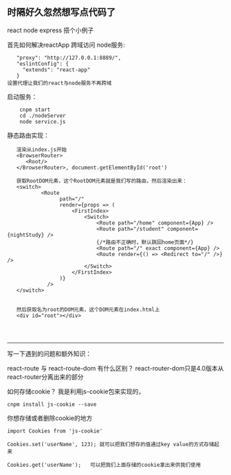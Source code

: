 ## 时隔好久忽然想写点代码了

react node express 搭个小例子



首先如何解决reactApp 跨域访问 node服务:

```  
   "proxy": "http://127.0.0.1:8889/",
   "eslintConfig": {
     "extends": "react-app"
   }
设置代理让我们的react与node服务不再跨域
```
启动服务：
```
    cnpm start
    cd ./nodeServer 
    node service.js
```

静态路由实现：
```$xslt
   渲染从index.js开始    
   <BrowserRouter>
      <Root/>
   </BrowserRouter>, document.getElementById('root')
   
   获取RootDOM元素，这个RootDOM元素就是我们写的路由，然后渲染出来：
   <switch>
           <Route
                 path="/"
                 render={props => (
                     <FirstIndex>
                         <Switch>
                             <Route path="/home" component={App} />
                             <Route path="/student" component={nightStudy} />
                             {/*路由不正确时，默认跳回home页面*/}
                             <Route path="/" exact component={App} />
                             <Route render={() => <Redirect to="/" />} />
                         </Switch>
                     </FirstIndex>
                 )}
             />
   </switch>
   
   
   然后获取名为root的DOM元素，这个DOM元素在index.html上
   <div id="root"></div>       
    
   
   
```

*****
写一下遇到的问题和额外知识：

react-route 与  react-route-dom 有什么区别？
react-router-dom只是4.0版本从react-router分离出来的部分

如何存储cookie？
我是利用js-cookie包来实现的，
```
cnpm install js-cookie --save
```
你想存储或者删除cookie的地方
```
import Cookies from 'js-cookie'

Cookies.set('userName', 123); 就可以把我们想存的值通过key value的方式存储起来

Cookies.get('userName');   可以把我们上面存储的cookie拿出来供我们使用
```





